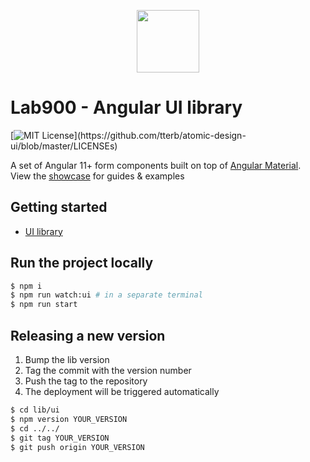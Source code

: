 <p align="center">
<a href="https://lab900.com" target="_blank">
    <img src="https://lab900.github.io/angular-library-ui/assets/images/logo-duo-dark.svg" width="100">
</a>
<h1>Lab900 - Angular UI library</h1>

[![MIT License](https://img.shields.io/apm/l/atomic-design-ui.svg?)](https://github.com/tterb/atomic-design-ui/blob/master/LICENSEs)

</p>

A set of Angular 11+ form components built on top of [Angular Material](https://material.angular.io/). \
View the [showcase](https://lab900.github.io/angular-library-ui/) for guides & examples

## Getting started

- [UI library](https://lab900.github.io/angular-library-ui/getting-started)

## Run the project locally

```bash
$ npm i
$ npm run watch:ui # in a separate terminal
$ npm run start
```

## Releasing a new version

1. Bump the lib version
2. Tag the commit with the version number
3. Push the tag to the repository
4. The deployment will be triggered automatically

```bash
$ cd lib/ui
$ npm version YOUR_VERSION
$ cd ../../
$ git tag YOUR_VERSION
$ git push origin YOUR_VERSION
```

